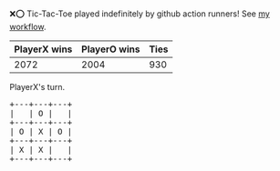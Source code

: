 :x::o: Tic-Tac-Toe played indefinitely by github action runners! See [my workflow](.github/workflows/play.yaml).

|PlayerX wins|PlayerO wins|Ties|
|-|-|-|
|2072|2004|930|

PlayerX's turn.

<pre>
+---+---+---+
|   | O |   |
+---+---+---+
| O | X | O |
+---+---+---+
| X | X |   |
+---+---+---+
</pre>